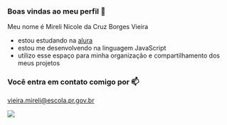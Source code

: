 ### Boas vindas ao meu perfil 💜

Meu nome é Mireli Nicole da Cruz Borges Vieira

- estou estudando na [alura](https://www.alura.com.br)
- estou me desenvolvendo na linguagem JavaScript
- utilizo esse espaço para minha organização e compartilhamento dos meus projetos

### Você entra em contato comigo por 📫

vieira.mireli@escola.pr.gov.br

![](https://media.tenor.com/5COEa7D8-X0AAAAi/dance-cat.gif)
